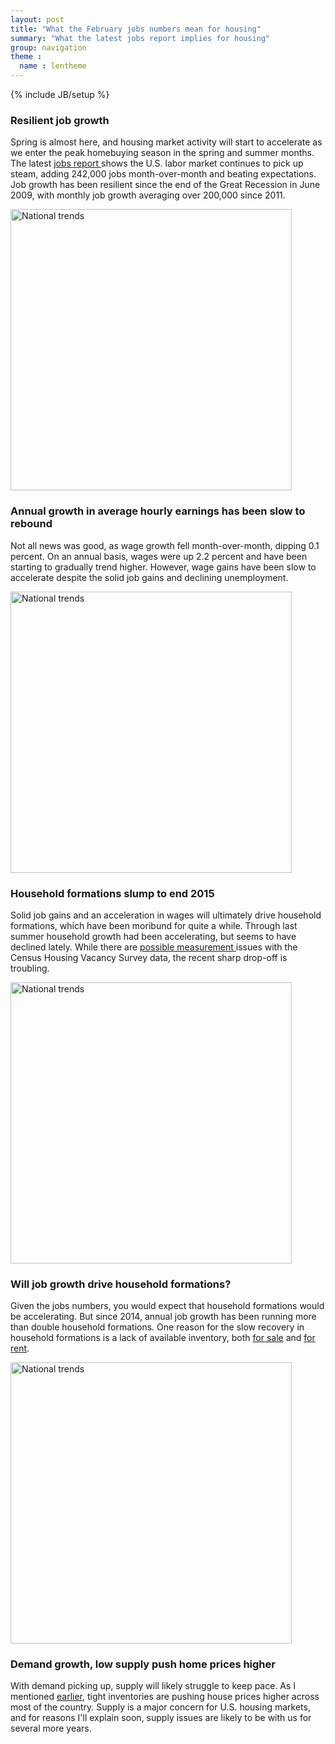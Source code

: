 ```yaml
---
layout: post
title: "What the February jobs numbers mean for housing"
summary: "What the latest jobs report implies for housing"
group: navigation
theme :
  name : lentheme
---
```

{% include JB/setup %}

### Resilient job growth

Spring is almost here, and housing market activity will start to accelerate as we enter the peak homebuying season in the spring and summer months. The latest <a href="http://www.bls.gov/news.release/empsit.nr0.htm"> jobs report </a> shows the U.S. labor market continues to pick up steam, adding 242,000 jobs month-over-month and beating expectations. Job growth has been resilient since the end of the Great Recession in June 2009, with monthly job growth averaging over 200,000 since 2011.

<img src="{{ site.url }}/img/jobs_mar_2016/jobs_mom.png" alt="National trends" style="width: 450px;"/>

### Annual growth in average hourly earnings has been slow to rebound

Not all news was good, as wage growth fell month-over-month, dipping 0.1 percent.  On an annual basis, wages were up 2.2 percent and have been starting to gradually trend higher. However, wage gains have been slow to accelerate despite the solid job gains and declining unemployment.  

<img src="{{ site.url }}/img/jobs_mar_2016/earnings_yoy.png" alt="National trends" style="width: 450px;"/>

### Household formations slump to end 2015

Solid job gains and an acceleration in wages will ultimately drive household formations, which have been moribund for quite a while. Through last summer household growth had been accelerating, but seems to have declined lately. While there are <a href="http://jedkolko.com/2016/01/28/new-census-report-lowballs-household-formation/">possible measurement </a> issues with the Census Housing Vacancy Survey data, the recent sharp drop-off is troubling.

<img src="{{ site.url }}/img/jobs_mar_2016/hh_yoy.png" alt="National trends" style="width: 450px;"/>

### Will job growth drive household formations?

Given the jobs numbers, you would expect that household formations would be accelerating. But since 2014, annual job growth has been running more than double household formations.  One reason for the slow recovery in household formations is a lack of available inventory, both <a href="http://www.realtor.org/news-releases/2016/02/pending-home-sales-cool-down-in-january">for sale</a> and <a href="http://www.census.gov/housing/hvs/files/currenthvspress.pdf">for rent</a>.  

<img src="{{ site.url }}/img/jobs_mar_2016/jobs_hh.png" alt="National trends" style="width: 450px;"/>

### Demand growth, low supply push home prices higher

With demand picking up, supply will likely struggle to keep pace.  As I mentioned <a href="http://lenkiefer.com/2016/02/28/house-price-trends.html"> earlier</a>, tight inventories are pushing house prices higher across most of the country.  Supply is a major concern for U.S. housing markets, and for reasons I'll explain soon, supply issues are likely to be with us for several more years.








